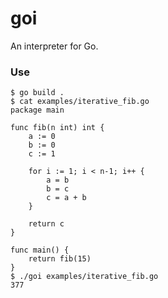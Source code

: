 # goi

An interpreter for Go.

### Use

```golang
$ go build .
$ cat examples/iterative_fib.go
package main

func fib(n int) int {
	a := 0
	b := 0
	c := 1

	for i := 1; i < n-1; i++ {
		a = b
		b = c
		c = a + b
	}

	return c
}

func main() {
	return fib(15)
}
$ ./goi examples/iterative_fib.go
377
```
